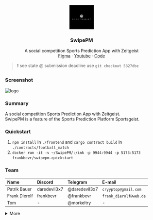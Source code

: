 <div align="center">
<img src="./Logo.jpg" alt="logo" width="80" height="80" />
</div>

<h3 align="center">SwipePM</h3>
  <p align="center">
    A social competition Sports Prediction App with Zeitgeist
    <br />
    <a href="https://www.figma.com/file/V1W0wKDqXxGYrEH5TFfzJL/SwipePM?type=design&node-id=0%3A1&mode=design&t=cq5XPPpWLxi543Po-1" name="Figma">Figma</a>
    ·
    <a href="https://youtu.be/pBcYVFuj9M0">Youtube</a>
    ·
    <a href="https://github.com/FrankBevr/SwipePM">Code</a>
  </p>
</div>

> :exclamation: see state @ submission deadline use `git checkout 5327dbe`

### Screenshot

<img src="https://media.giphy.com/media/v1.Y2lkPTc5MGI3NjExZDN1b20xN3Z5NzFpMW96b2tzdG9jM2FsN3d1YnUxN3RyZ2Roa2txMyZlcD12MV9pbnRlcm5hbF9naWZfYnlfaWQmY3Q9Zw/Hmyc0Ii8FaaIdjsxD9/giphy.gif" alt="logo" />

### Summary

A social competition Sports Prediction App with Zeitgeist.  
SwipePM is a feature of the Sports Prediction Platform Sportsgeist.

### Quickstart

1. `npm install` in `./frontend` and `cargo contract build` in `./contracts/football_match`
2. `docker run -it -v ~/SwipePM/:/ink -p 9944:9944 -p 5173:5173 frankbevr/swipepm-quickstart`

### Team

| Name          | Discord      | Telegram      | E-mail                 |
| :------------ | :----------- | :------------ | :--------------------- |
| Patrik Bauer  | daredevil3x7 | @daredevil3x7 | `cryyptop@gmail.com`   |
| Frank Dierolf | frankbevr    | @frankbevr    | `frank_dierolf@web.de` |
| Tom           | -            | @morkeltry    | -                      |

<details>
<summary>More</summary>

### Description

Sportsgeist is a social competitive peer-to-peer (P2P) Prediction app that revolutionizes the traditional sports betting & prediction experience by offering users the experience to challenge other users, create Teams with your Friends, create Betting Tournaments or create Prediction Pools to bet on collectively. Unlike conventional sports betting, where users are isolated from each other and just place a bet and wait or sell, Sportsgeist empowers a more social, competitive and fun Sports betting experience.

This approach unleashes the power of free markets between users, fostering new opportunities for all participants while enabling them to directly connect with one another. By harnessing the cutting-edge benefits of Web3 technology and the user-friendliness of Web2 technology, Sportsgeist envisions the best of both worlds. This innovative platform will fundamentally change how people invest in their sports knowledge, marking an evolution of Sports Betting to a experience which unleashes the emotions of Sports and why we love it so much.

### Track - ink! Smart Contracts

Problem:
The sports betting industry is marred by a lack of social interaction, limited user control, and persistent security concerns. Traditional betting platforms offer an isolated experience, lacking a social element, and most importantly, they do not fully leverage the potential of emerging technologies such as mobile applications, blockchain, and Web3. This results in a restrictive environment that inhibits user engagement and trust.

Solution:
Sportsgeist provides an innovative solution to these challenges. By developing a peer-to-peer prediction app, we introduce a social dynamic to the betting industry, enabling users to challenge one another, create teams, and participate in betting tournaments or prediction pools. Our strategy hinges on the integration of advanced Web3 technology for secure transactions, coupled with the user-friendliness of Web2 interfaces. Through this approach, we create a secure, transparent, and interactive environment for sports enthusiasts to engage in betting, ultimately transforming the traditional sports betting experience into a social, competitive, and emotional activity.

### Challenge - Zeitgeist

Elaboration:
Sportsgeist and Zeitgeist are hanging closely together. The initial Idea was use chain extenstion to call `extrinsics::predictionMarkets::createMarket` in our contract. We communicated with Zeitgeist Team to make it happen, but the current state of art doesn't allow it. It will follow soon. A degraded test implentation happend thruh `callRuntime`.
Besides the actually implentation we set up our contract design to map nicely zeitgeist extrinsic.

### Future Plans

In the initial stages, we aim to introduce **Sportsgeist** as an interactive gaming application to familiarize users with its features and promote engagement. Users will have the opportunity to win unique non-fungible tokens **(NFTs)** as part of this interactive experience, adding an exciting element of digital asset ownership.

As we continue to grow and build a **robust user base**, we will progressively **introduce sports betting features**. We will strategically roll these out in **markets with strong user engagement** to ensure a seamless transition and capitalize on the existing momentum. This phased approach will allow us to fine-tune our offerings in response to user feedback, ensuring a tailored and responsive betting experience.

### Tech Stack

| Backend                                                  | Frontend                                                                              |
| :------------------------------------------------------- | :------------------------------------------------------------------------------------ |
| **Rust**, ink!, cargo-contract, substrate-contracts-node | **Typescript**, Vue, UnoCSS, polkadot/api, polkadot/contract, polkadot/extension-dapp |

</details>
